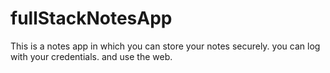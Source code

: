 # fullStackNotesApp

This is a notes app in which you can store your notes securely.
you can log with your credentials.
and use the web.
